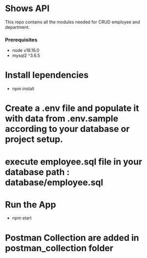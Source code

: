 # Shows API
This repo contains all the modules needed for CRUD employee and department.

### Prerequisites
* node v18.16.0
* mysql2 ^3.6.5

# Install Iependencies
* npm install

# Create a .env file and populate it with data from .env.sample according to your database or project setup.

# execute employee.sql file in your database    path : database/employee.sql

# Run the App
* npm start

# Postman Collection are added in postman_collection folder 
